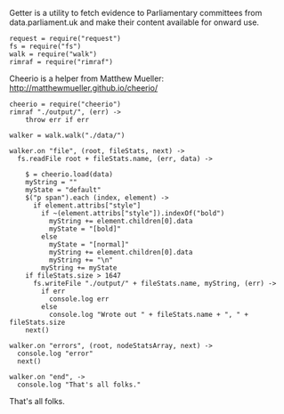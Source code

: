 Getter is a utility to fetch evidence to Parliamentary committees from data.parliament.uk and make their content available for onward use.

    request = require("request")
    fs = require("fs")
    walk = require("walk")
    rimraf = require("rimraf")

Cheerio is a helper from Matthew Mueller: http://matthewmueller.github.io/cheerio/

    cheerio = require("cheerio")
    rimraf "./output/", (err) ->
        throw err if err
    
    walker = walk.walk("./data/")
    
    walker.on "file", (root, fileStats, next) ->
      fs.readFile root + fileStats.name, (err, data) ->
            
        $ = cheerio.load(data)
        myString = ""
        myState = "default"
        $("p span").each (index, element) ->
          if element.attribs["style"]
            if ~(element.attribs["style"]).indexOf("bold")
              myString += element.children[0].data
              myState = "[bold]"
            else
              myState = "[normal]"
              myString += element.children[0].data
              myString += "\n"
            myString += myState
        if fileStats.size > 1647        
          fs.writeFile "./output/" + fileStats.name, myString, (err) ->
            if err
              console.log err
            else
              console.log "Wrote out " + fileStats.name + ", " + fileStats.size
        next()

    walker.on "errors", (root, nodeStatsArray, next) ->
      console.log "error"
      next()

    walker.on "end", ->
      console.log "That's all folks."
    

              
That's all folks.